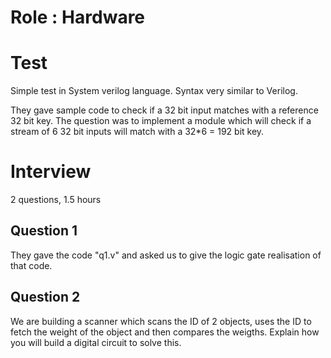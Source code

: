 # Role : Hardware

# Test
Simple test in System verilog language. Syntax very similar to Verilog.

They gave sample code to check if a 32 bit input matches with a reference 32 bit key. The question was to implement a module which will check if a stream of 6 32 bit inputs will match with a 32*6 = 192 bit key.

# Interview
2 questions, 1.5 hours

## Question 1
They gave the code "q1.v" and asked us to give the logic gate realisation of that code.

## Question 2
We are building a scanner which scans the ID of 2 objects, uses the ID to fetch the weight of the object and then compares the weigths. Explain how you will build a digital circuit to solve this.

